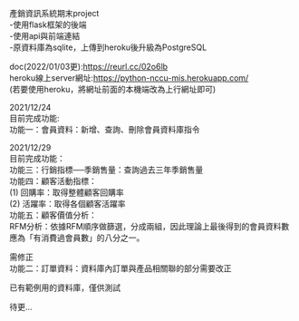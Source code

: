 產銷資訊系統期末project  
-使用flask框架的後端  
-使用api與前端連結  
-原資料庫為sqlite，上傳到heroku後升級為PostgreSQL
    
doc(2022/01/03更):https://reurl.cc/02o6lb  
heroku線上server網址:https://python-nccu-mis.herokuapp.com/  
(若要使用heroku，將網址前面的本機端改為上行網址即可)  

  
2021/12/24  
目前完成功能:  
功能一：會員資料：新增、查詢、刪除會員資料庫指令  
  
2021/12/29  
目前完成功能：  
功能三：行銷指標──季銷售量：查詢過去三年季銷售量  
功能四：顧客活動指標：  
(1) 回購率：取得整體顧客回購率  
(2) 活躍率：取得各個顧客活躍率  
功能五：顧客價值分析：  
RFM分析：依據RFM順序做篩選，分成兩組，因此理論上最後得到的會員資料數應為「有消費過會員數」的八分之一。  
  
需修正  
功能二：訂單資料：資料庫內訂單與產品相關聯的部分需要改正  
  
已有範例用的資料庫，僅供測試  
  
待更...  
